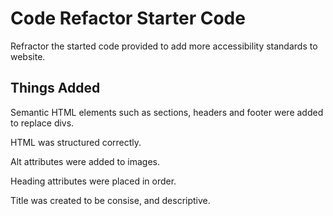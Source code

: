 # Code Refactor Starter Code
Refractor the started code provided to add more accessibility standards to website.

## Things Added
Semantic HTML elements such as sections, headers and footer were added to replace divs. 

HTML was structured correctly.

Alt attributes were added to images.

Heading attributes were placed in order.

Title was created to be consise, and descriptive.
